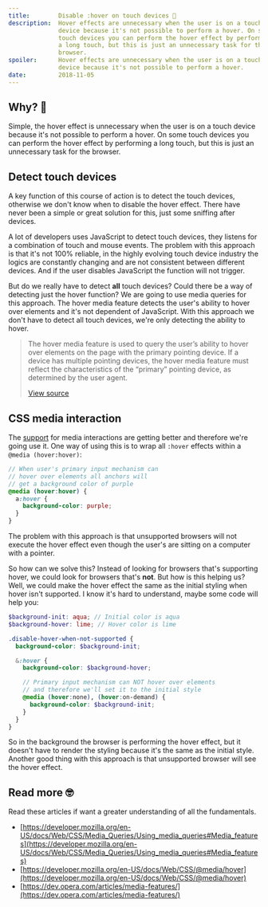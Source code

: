 ```yaml
---
title:        Disable :hover on touch devices 📵
description:  Hover effects are unnecessary when the user is on a touch
              device because it's not possible to perform a hover. On some
              touch devices you can perform the hover effect by performing
              a long touch, but this is just an unnecessary task for the
              browser.
spoiler:      Hover effects are unnecessary when the user is on a touch
              device because it's not possible to perform a hover.
date:         2018-11-05
---
```


## Why? 🤔

Simple, the hover effect is unnecessary when the user is on a touch device
because it's not possible to perform a hover. On some touch devices you can
perform the hover effect by performing a long touch, but this is just an
unnecessary task for the browser.

## Detect touch devices

A key function of this course of action is to detect the touch devices,
otherwise we don't know when to disable the hover effect. There have never
been a simple or great solution for this, just some sniffing after devices.

A lot of developers uses JavaScript to detect touch devices, they listens
for a combination of touch and mouse events. The problem with this approach
is that it's not 100% reliable, in the highly evolving touch device industry
the logics are constantly changing and are not consistent between different
devices. And if the user disables JavaScript the function will not trigger.

But do we really have to detect **all** touch devices? Could there be a way of
detecting just the hover function? We are going to use media queries for this
approach. The hover media feature detects the user's ability to hover over
elements and it's not dependent of JavaScript. With this approach we don't
have to detect all touch devices, we're only detecting the ability to hover.

> The hover media feature is used to query the user’s ability to hover over
> elements on the page with the primary pointing device. If a device has multiple
> pointing devices, the hover media feature must reflect the characteristics of
> the “primary” pointing device, as determined by the user agent.
>
> [View source](https://drafts.csswg.org/mediaqueries-4/#hover)

## CSS media interaction

The [support](https://caniuse.com/#feat=css-media-interaction) for media interactions
are getting better and therefore we're going use it. One way of using this is to
wrap all `:hover` effects within a `@media (hover:hover)`:

```scss
// When user's primary input mechanism can
// hover over elements all anchors will
// get a background color of purple
@media (hover:hover) {
  a:hover {
    background-color: purple;
  }
}
```

The problem with this approach is that unsupported browsers will not execute
the hover effect even though the user's are sitting on a computer with a pointer.

So how can we solve this? Instead of looking for browsers that's supporting hover,
we could look for browsers that's **not**. But how is this helping us? Well, we could
make the hover effect the same as the initial styling when hover isn't supported.
I know it's hard to understand, maybe some code will help you:

```scss
$background-init: aqua; // Initial color is aqua
$background-hover: lime; // Hover color is lime

.disable-hover-when-not-supported {
  background-color: $background-init;

  &:hover {
    background-color: $background-hover;

    // Primary input mechanism can NOT hover over elements
    // and therefore we'll set it to the initial style
    @media (hover:none), (hover:on-demand) {
      background-color: $background-init;
    }
  }
}
```

So in the background the browser is performing the hover effect, but it doesn't have
to render the styling because it's the same as the initial style. Another good thing
with this approach is that unsupported browser will see the hover effect.

## Read more 🤓

Read these articles if want a greater understanding of all the fundamentals.

- [https://developer.mozilla.org/en-US/docs/Web/CSS/Media_Queries/Using_media_queries#Media_features](https://developer.mozilla.org/en-US/docs/Web/CSS/Media_Queries/Using_media_queries#Media_features)
- [https://developer.mozilla.org/en-US/docs/Web/CSS/@media/hover](https://developer.mozilla.org/en-US/docs/Web/CSS/@media/hover)
- [https://dev.opera.com/articles/media-features/](https://dev.opera.com/articles/media-features/)
